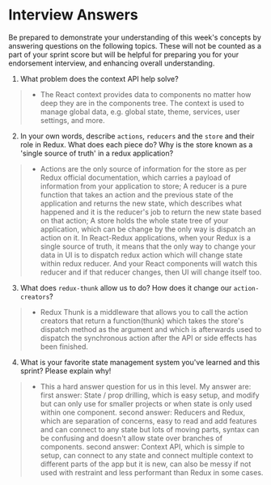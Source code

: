 # Interview Answers
Be prepared to demonstrate your understanding of this week's concepts by answering questions on the following topics. These will not be counted as a part of your sprint score but will be helpful for preparing you for your endorsement interview, and enhancing overall understanding.

1. What problem does the context API help solve?

>-   The React context provides data to components no matter how deep they are in the components tree. The context is used to manage global data, e.g. global state, theme, services, user settings, and more.

2. In your own words, describe `actions`, `reducers` and the `store` and their role in Redux. What does each piece do? Why is the store known as a 'single source of truth' in a redux application?

>-  Actions are the only source of information for the store as per Redux official documentation, which carries a payload of information from your application to store; A reducer is a pure function that takes an action and the previous state of the application and returns the new state, which describes what happened and it is the reducer's job to return the new state based on that action; A store holds the whole state tree of your application, which can be change by the only way is dispatch an action on it. In React-Redux applications, when your Redux is a single source of truth, it means that the only way to change your data in UI is to dispatch redux action which will change state within redux reducer. And your React components will watch this reducer and if that reducer changes, then UI will change itself too.

3. What does `redux-thunk` allow us to do? How does it change our `action-creators`?

>-  Redux Thunk is a middleware that allows you to call the action creators that return a function(thunk) which takes the store's dispatch method as the argument and which is afterwards used to dispatch the synchronous action after the API or side effects has been finished.

4. What is your favorite state management system you've learned and this sprint? Please explain why!

>-  This a hard answer question for us in this level. My answer are: first answer: State / prop drilling, which is easy setup, and modify but can only use for smaller projects or when state is only used within one component. second answer: Reducers and Redux, which are separation of concerns, easy to read and add features and can connect to any state but lots of moving parts, syntax can be confusing and doesn't allow state over branches of components. second answer: Context API, which is simple to setup, can connect to any state and connect multiple context to different parts of the app but it is new, can also be messy if not used with restraint and less performant than Redux in some cases.